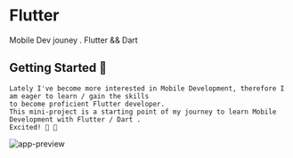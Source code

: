 # Flutter
Mobile Dev jouney . Flutter &amp;&amp; Dart


## Getting Started 🎯

    Lately I've become more interested in Mobile Development, therefore I am eager to learn / gain the skills
    to become proficient Flutter developer.
    This mini-project is a starting point of my journey to learn Mobile Development with Flutter / Dart .
    Excited! 🥹 📲

![app-preview](https://images.unsplash.com/photo-1632594737623-bea601083890?ixlib=rb-4.0.3&ixid=M3wxMjA3fDB8MHxzZWFyY2h8NXx8bGV0cyUyMHN0YXJ0fGVufDB8fDB8fHww&auto=format&fit=crop&w=200&q=60)

